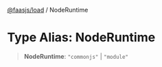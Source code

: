 [@faasjs/load](../README.md) / NodeRuntime

# Type Alias: NodeRuntime

> **NodeRuntime**: `"commonjs"` \| `"module"`
